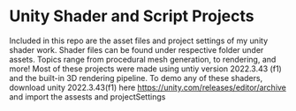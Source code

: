 # Unity Shader and Script Projects
Included in this repo are the asset files and project settings of my unity shader work. Shader files can be found under respective folder under assets. Topics range from procedural mesh generation, to rendering, and more! Most of these projects were made using untiy version  2022.3.43 (f1) and the built-in 3D rendering pipeline. To demo any of these shaders, download unity 2022.3.43(f1) here https://unity.com/releases/editor/archive and import the assests and projectSettings
